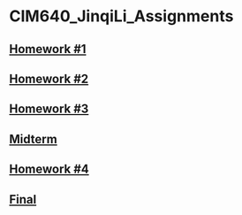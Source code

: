 # CIM640_JinqiLi_Assignments
## [Homework #1](http://kikijinqili.github.io/CIM640-JinqiLi/homework/hw1/hw1.jpg)
## [Homework #2](http://kikijinqili.github.io/CIM640-JinqiLi/homework/hw2/index.html)
## [Homework #3](http://kikijinqili.github.io/CIM640-JinqiLi/homework/hw3/index.html)
## [Midterm](https://github.com/kikijinqili/CIM640-JinqiLi/tree/master/homework/midterm)
## [Homework #4](http://kikijinqili.github.io/CIM640-JinqiLi/homework/hw4/music/index.html)
## [Final](https://github.com/kikijinqili/CIM640-JinqiLi/tree/master/homework/final)
